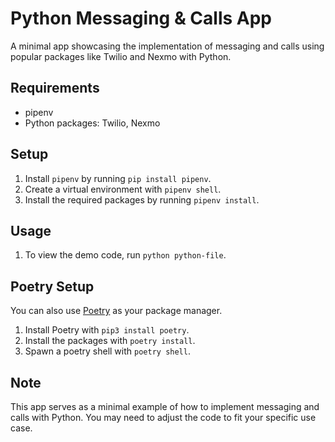 # Python Messaging & Calls App

A minimal app showcasing the implementation of messaging and calls using popular packages like Twilio and Nexmo with Python.

## Requirements
- pipenv
- Python packages: Twilio, Nexmo

## Setup
1. Install `pipenv` by running `pip install pipenv`.
2. Create a virtual environment with `pipenv shell`.
3. Install the required packages by running `pipenv install`.

## Usage
1. To view the demo code, run `python python-file`.

## Poetry Setup
You can also use [Poetry](https://python-poetry.org/) as your package manager.

1. Install Poetry with `pip3 install poetry`.
2. Install the packages with `poetry install`.
3. Spawn a poetry shell with `poetry shell`.

## Note
This app serves as a minimal example of how to implement messaging and calls with Python. You may need to adjust the code to fit your specific use case.
